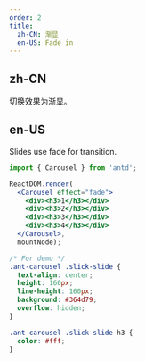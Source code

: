 ```yaml
---
order: 2
title:
  zh-CN: 渐显
  en-US: Fade in
---
```


## zh-CN

切换效果为渐显。

## en-US

Slides use fade for transition.

````jsx
import { Carousel } from 'antd';

ReactDOM.render(
  <Carousel effect="fade">
    <div><h3>1</h3></div>
    <div><h3>2</h3></div>
    <div><h3>3</h3></div>
    <div><h3>4</h3></div>
  </Carousel>,
  mountNode);
````

````css
/* For demo */
.ant-carousel .slick-slide {
  text-align: center;
  height: 160px;
  line-height: 160px;
  background: #364d79;
  overflow: hidden;
}

.ant-carousel .slick-slide h3 {
  color: #fff;
}
````
